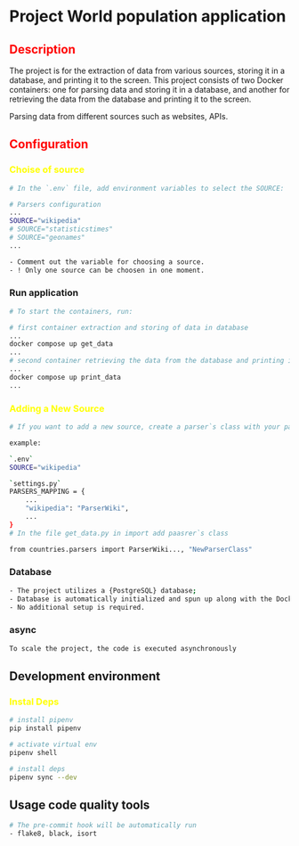 # Project World population application


## <span style='color:red'>Description</span>
The project is for the extraction of data from various sources, storing it in a database, and printing it to the screen. This project consists of two Docker containers: one for parsing data and storing it in a database, and another for retrieving the data from the database and printing it to the screen.

Parsing data from different sources such as websites, APIs.
## <span style='color:red'>Configuration</span>

### <span style='color:yellow'>Choise of source</span>
```bash
# In the `.env` file, add environment variables to select the SOURCE:

# Parsers configuration
...
SOURCE="wikipedia"
# SOURCE="statisticstimes"
# SOURCE="geonames"
...

- Comment out the variable for choosing a source.
- ! Only one source can be choosen in one moment.

```
### Run application

```bash
# To start the containers, run:

# first container extraction and storing of data in database
...
docker compose up get_data
...
# second container retrieving the data from the database and printing it to the screen.
...
docker compose up print_data
...
```
### <span style='color:yellow'>Adding a New Source</span>
```bash
# If you want to add a new source, create a parser`s class with your parser in the `src/countries/parsers` file and add name of class to the file `settings` and variables for parser to the `.env` file.

example:

`.env`
SOURCE="wikipedia"

`settings.py`
PARSERS_MAPPING = {
    ...
    "wikipedia": "ParserWiki",
    ...
}
# In the file get_data.py in import add paasrer`s class

from countries.parsers import ParserWiki..., "NewParserClass"
```
### Database
```bash
- The project utilizes a {PostgreSQL} database;
- Database is automatically initialized and spun up along with the Docker containers;
- No additional setup is required.
```
### async
```bash
To scale the project, the code is executed asynchronously
```

## Development environment
### <span style='color:yellow'>Instal Deps</span>
```bash
# install pipenv
pip install pipenv

# activate virtual env
pipenv shell

# install deps
pipenv sync --dev
```
## Usage code quality tools
```bash
# The pre-commit hook will be automatically run
- flake8, black, isort
```

